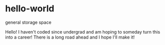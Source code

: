 # hello-world
general storage space

Hello!
I haven't coded since undergrad and am hoping to someday turn this into a career!
There is a long road ahead and I hope I'll make it!
